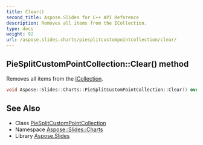 ```yaml
---
title: Clear()
second_title: Aspose.Slides for C++ API Reference
description: Removes all items from the ICollection.
type: docs
weight: 92
url: /aspose.slides.charts/piesplitcustompointcollection/clear/
---
```

## PieSplitCustomPointCollection::Clear() method


Removes all items from the [ICollection](../../../system.collections.generic/icollection/).

```cpp
void Aspose::Slides::Charts::PieSplitCustomPointCollection::Clear() override
```

## See Also

* Class [PieSplitCustomPointCollection](../)
* Namespace [Aspose::Slides::Charts](../../)
* Library [Aspose.Slides](../../../)